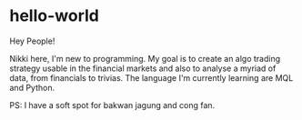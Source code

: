 # hello-world

Hey People!

Nikki here, I'm new to programming. My goal is to create an algo trading strategy usable in the financial markets and also to analyse a myriad of data, from financials to trivias.
The language I'm currently learning are MQL and Python.

PS: I have a soft spot for bakwan jagung and cong fan.
